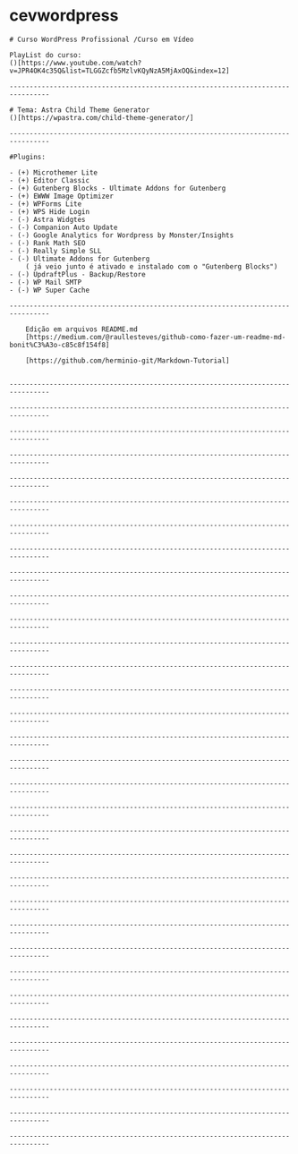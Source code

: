 # cevwordpress

	# Curso WordPress Profissional /Curso em Vídeo

	PlayList do curso:
	()[https://www.youtube.com/watch?v=JPR4OK4c35Q&list=TLGGZcfb5MzlvKQyNzA5MjAxOQ&index=12]
 
	--------------------------------------------------------------------------------
	
	# Tema: Astra Child Theme Generator
	()[https://wpastra.com/child-theme-generator/]
	
	--------------------------------------------------------------------------------

	#Plugins:
	
	- (+) Microthemer Lite 
	- (+) Editor Classic 
	- (+) Gutenberg Blocks - Ultimate Addons for Gutenberg 
    - (+) EWWW Image Optimizer 
	- (+) WPForms Lite 
	- (+) WPS Hide Login  
	- (-) Astra Widgtes 
	- (-) Companion Auto Update 
	- (-) Google Analytics for Wordpress by Monster/Insights 
	- (-) Rank Math SEO 
	- (-) Really Simple SLL 
	- (-) Ultimate Addons for Gutenberg 
		( já veio junto é ativado e instalado com o "Gutenberg Blocks")
	- (-) UpdraftPlus - Backup/Restore  
	- (-) WP Mail SMTP  
	- (-) WP Super Cache  

	--------------------------------------------------------------------------------
    
		Edição em arquivos README.md
		[https://medium.com/@raullesteves/github-como-fazer-um-readme-md-bonit%C3%A3o-c85c8f154f8]
		
		[https://github.com/herminio-git/Markdown-Tutorial]
		
		
	--------------------------------------------------------------------------------

	--------------------------------------------------------------------------------

	--------------------------------------------------------------------------------
 
	--------------------------------------------------------------------------------
	
	--------------------------------------------------------------------------------

	--------------------------------------------------------------------------------

	--------------------------------------------------------------------------------

	--------------------------------------------------------------------------------

	--------------------------------------------------------------------------------
 
	--------------------------------------------------------------------------------
	
	--------------------------------------------------------------------------------

	--------------------------------------------------------------------------------

	--------------------------------------------------------------------------------

	--------------------------------------------------------------------------------

	--------------------------------------------------------------------------------
 
	--------------------------------------------------------------------------------
	
	--------------------------------------------------------------------------------

	--------------------------------------------------------------------------------

	--------------------------------------------------------------------------------

	--------------------------------------------------------------------------------

	--------------------------------------------------------------------------------
 
	--------------------------------------------------------------------------------
	
	--------------------------------------------------------------------------------

	--------------------------------------------------------------------------------

	--------------------------------------------------------------------------------

	--------------------------------------------------------------------------------

	--------------------------------------------------------------------------------
 
	--------------------------------------------------------------------------------
	
	--------------------------------------------------------------------------------

	--------------------------------------------------------------------------------

	--------------------------------------------------------------------------------

	--------------------------------------------------------------------------------

	--------------------------------------------------------------------------------	
	
